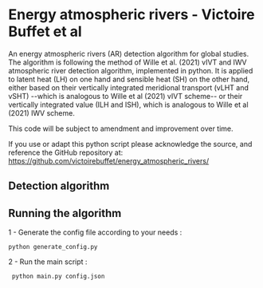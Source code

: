 # Energy atmospheric rivers - Victoire Buffet et al
An energy atmospheric rivers (AR) detection algorithm for global studies. The algorithm is following the method of Wille et al. (2021) vIVT and IWV atmospheric river detection algorithm, implemented in python. It is applied to latent heat (LH) on one hand and sensible heat (SH) on the other hand, either based on their vertically integrated meridional transport (vLHT and vSHT) --which is analogous to Wille et al (2021) vIVT scheme-- or their vertically integrated value (ILH and ISH), which is analogous to Wille et al (2021) IWV scheme. 

This code will be subject to amendment and improvement over time.

If you use or adapt this python script please acknowledge the source, and reference the GitHub repository at:
https://github.com/victoirebuffet/energy_atmospheric_rivers/

## Detection algorithm

## Running the algorithm

1 - Generate the config file according to your needs :
```
python generate_config.py
```
2 - Run the main script :
```
 python main.py config.json
```
